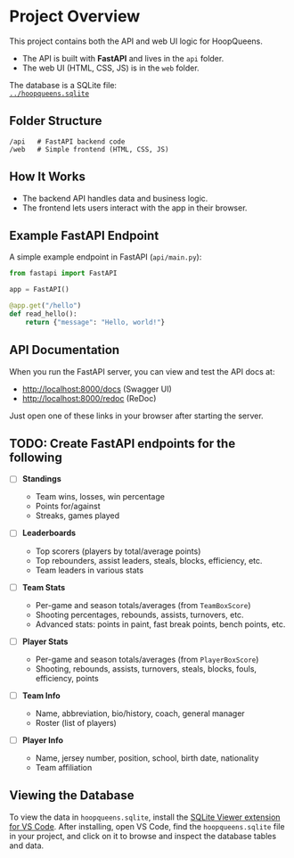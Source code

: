 # Project Overview

This project contains both the API and web UI logic for HoopQueens.

- The API is built with **FastAPI** and lives in the `api` folder.
- The web UI (HTML, CSS, JS) is in the `web` folder.

The database is a SQLite file:  
[`../hoopqueens.sqlite`](../hoopqueens.sqlite)

## Folder Structure

```
/api   # FastAPI backend code
/web   # Simple frontend (HTML, CSS, JS)
```

## How It Works

- The backend API handles data and business logic.
- The frontend lets users interact with the app in their browser.

## Example FastAPI Endpoint

A simple example endpoint in FastAPI (`api/main.py`):

```python
from fastapi import FastAPI

app = FastAPI()

@app.get("/hello")
def read_hello():
    return {"message": "Hello, world!"}
```

## API Documentation

When you run the FastAPI server, you can view and test the API docs at:

- [http://localhost:8000/docs](http://localhost:8000/docs) (Swagger UI)
- [http://localhost:8000/redoc](http://localhost:8000/redoc) (ReDoc)

Just open one of these links in your browser after starting the server.

## TODO: Create FastAPI endpoints for the following

- [ ] **Standings**

  - Team wins, losses, win percentage
  - Points for/against
  - Streaks, games played

- [ ] **Leaderboards**

  - Top scorers (players by total/average points)
  - Top rebounders, assist leaders, steals, blocks, efficiency, etc.
  - Team leaders in various stats

- [ ] **Team Stats**

  - Per-game and season totals/averages (from `TeamBoxScore`)
  - Shooting percentages, rebounds, assists, turnovers, etc.
  - Advanced stats: points in paint, fast break points, bench points, etc.

- [ ] **Player Stats**

  - Per-game and season totals/averages (from `PlayerBoxScore`)
  - Shooting, rebounds, assists, turnovers, steals, blocks, fouls, efficiency, points

- [ ] **Team Info**

  - Name, abbreviation, bio/history, coach, general manager
  - Roster (list of players)

- [ ] **Player Info**
  - Name, jersey number, position, school, birth date, nationality
  - Team affiliation

## Viewing the Database

To view the data in `hoopqueens.sqlite`, install the [SQLite Viewer extension for VS Code](https://marketplace.visualstudio.com/items?itemName=alexcvzz.vscode-sqlite). After installing, open VS Code, find the `hoopqueens.sqlite` file in your project, and click on it to browse and inspect the database tables and data.
